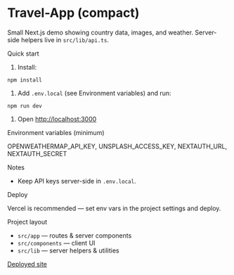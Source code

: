 # Travel-App (compact)

Small Next.js demo showing country data, images, and weather. Server-side helpers live in `src/lib/api.ts`.

Quick start

1. Install:

```fish
npm install
```

1. Add `.env.local` (see Environment variables) and run:

```fish
npm run dev
```

1. Open [http://localhost:3000](http://localhost:3000)

Environment variables (minimum)

OPENWEATHERMAP_API_KEY, UNSPLASH_ACCESS_KEY, NEXTAUTH_URL, NEXTAUTH_SECRET

Notes

- Keep API keys server-side in `.env.local`.

Deploy

Vercel is recommended — set env vars in the project settings and deploy.

Project layout

- `src/app` — routes & server components
- `src/components` — client UI
- `src/lib` — server helpers & utilities

[Deployed site](https://travel-app-six-tan.vercel.app/)
